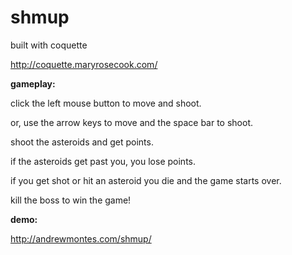 shmup
=========
built with coquette

http://coquette.maryrosecook.com/

**gameplay:**

click the left mouse button to move and shoot.

or, use the arrow keys to move and the space bar to shoot.

shoot the asteroids and get points.

if the asteroids get past you, you lose points.

if you get shot or hit an asteroid you die and the game starts over.

kill the boss to win the game!

**demo:**

http://andrewmontes.com/shmup/
